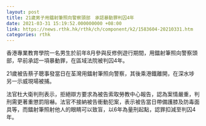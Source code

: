 ```yaml
---
layout: post
title: 21歲男子用鐳射筆照向警察頭部　承認暴動罪判囚4年
date: 2021-03-31 15:19:52.000000000 +08:00
link: https://news.rthk.hk/rthk/ch/component/k2/1583604-20210331.htm
categories: rthk
---
```


香港專業教育學院一名男生於前年8月參與反修例遊行期間，用鐳射筆照向警察頭部，早前承認一項暴動罪，在區域法院被判囚4年。

21歲被告蔡子聰事發當日在荃灣用鐳射筆照向警察，其後乘港鐵離開，在深水埗另一示威現場被捕。

法官杜大衛判刑表示，拒絕辯方要求為被告索取勞教中心報告，認為案情嚴重，判刑需更著重懲罰阻嚇。法官不接納被告衝動犯案，表示被告當日帶備護膝及防毒面具等，而鐳射筆照射他人的眼睛可以致盲，以6年為量刑起點，認罪扣減至判囚4年。
